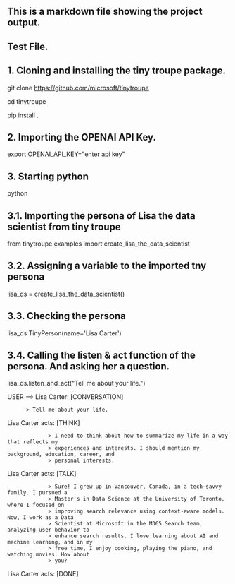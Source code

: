 ## This is a markdown file showing the project output.

## Test File.

## 1. Cloning and installing the tiny troupe package.

git clone https://github.com/microsoft/tinytroupe

cd tinytroupe

pip install .

## 2. Importing the OPENAI API Key.
export OPENAI_API_KEY="enter api key"

## 3. Starting python
python

## 3.1. Importing the persona of Lisa the data scientist from tiny troupe
from tinytroupe.examples import create_lisa_the_data_scientist

## 3.2. Assigning a variable to the imported tny persona
lisa_ds = create_lisa_the_data_scientist()

## 3.3. Checking the persona
lisa_ds
TinyPerson(name='Lisa Carter')

## 3.4. Calling the listen & act function of the persona. And asking her a question.


lisa_ds.listen_and_act("Tell me about your life.")

USER --> Lisa Carter: [CONVERSATION] 

          > Tell me about your life.


Lisa Carter acts: [THINK] 

                 > I need to think about how to summarize my life in a way that reflects my
                 > experiences and interests. I should mention my background, education, career, and
                 > personal interests.


Lisa Carter acts: [TALK] 

                 > Sure! I grew up in Vancouver, Canada, in a tech-savvy family. I pursued a
                 > Master's in Data Science at the University of Toronto, where I focused on
                 > improving search relevance using context-aware models. Now, I work as a Data
                 > Scientist at Microsoft in the M365 Search team, analyzing user behavior to
                 > enhance search results. I love learning about AI and machine learning, and in my
                 > free time, I enjoy cooking, playing the piano, and watching movies. How about
                 > you?


Lisa Carter acts: [DONE]